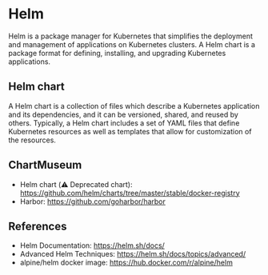 # Helm

Helm is a package manager for Kubernetes that simplifies the deployment and management of applications on Kubernetes clusters. A Helm chart is a package format for defining, installing, and upgrading Kubernetes applications.

## Helm chart

A Helm chart is a collection of files which describe a Kubernetes application and its dependencies, and it can be versioned, shared, and reused by others.
Typically, a Helm chart includes a set of YAML files that define Kubernetes resources as well as templates that allow for customization of the resources.

## ChartMuseum

- Helm chart (⚠️ Deprecated chart): https://github.com/helm/charts/tree/master/stable/docker-registry
- Harbor: https://github.com/goharbor/harbor

## References

- Helm Documentation: https://helm.sh/docs/
- Advanced Helm Techniques: https://helm.sh/docs/topics/advanced/
- alpine/helm docker image: https://hub.docker.com/r/alpine/helm
